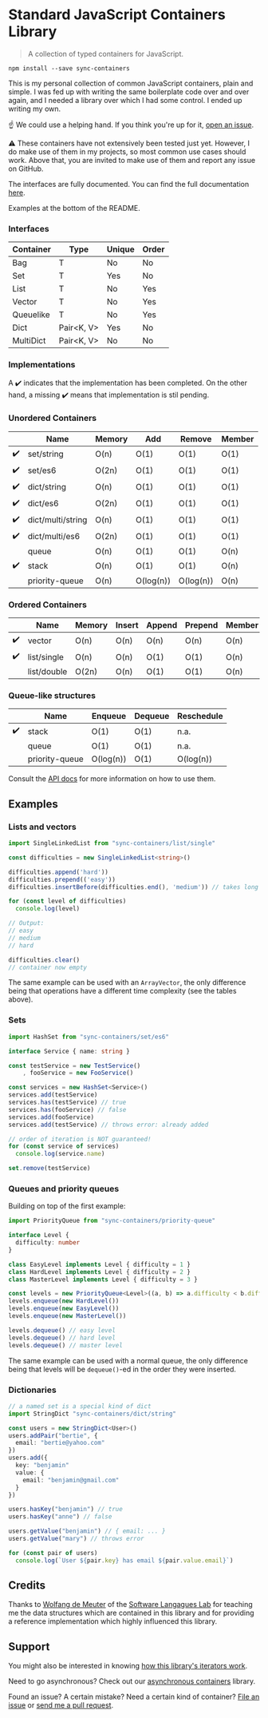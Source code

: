 Standard JavaScript Containers Library
======================================

> A collection of typed containers for JavaScript.

```
npm install --save sync-containers
```

This is my personal collection of common JavaScript containers, plain and simple.
I was fed up with writing the same boilerplate code over and over again, and I
needed a library over which I had some control. I ended up writing my own.

:point_up: We could use a helping hand. If you think you're up for it,
[open an issue](https://github.com/samvv/typescript-containers/issues/new).

:warning: These containers have not extensively been tested just yet. However,
I do make use of them in my projects, so most common use cases should work.
Above that, you are invited to make use of them and report any issue on GitHub.

The interfaces are fully documented. You can find the full documentation
[here](https://samvv.github.io/typescript-containers).

Examples at the bottom of the README.

### Interfaces

| Container        | Type                  | Unique | Order     |
|------------------|-----------------------|--------|-----------|
| Bag              | T                     | No     | No        |
| Set              | T                     | Yes    | No        |
| List             | T                     | No     | Yes       |
| Vector           | T                     | No     | Yes       |
| Queuelike        | T                     | No     | Yes       |
| Dict             | Pair&lt;K, V&gt;      | Yes    | No        |
| MultiDict        | Pair&lt;K, V&gt;      | No     | No        |

### Implementations

A :heavy_check_mark: indicates that the implementation has been completed. On the other hand, a
missing :heavy_check_mark: means that implementation is stil pending.

### Unordered Containers

|                    | Name              | Memory    | Add       | Remove    | Member  |
|--------------------|-------------------|-----------|-----------|-----------|---------|
| :heavy_check_mark: | set/string        | O(n)      | O(1)      | O(1)      | O(1)    |
| :heavy_check_mark: | set/es6           | O(2n)     | O(1)      | O(1)      | O(1)    |
| :heavy_check_mark: | dict/string       | O(n)      | O(1)      | O(1)      | O(1)    |
| :heavy_check_mark: | dict/es6          | O(2n)     | O(1)      | O(1)      | O(1)    |
| :heavy_check_mark: | dict/multi/string | O(n)      | O(1)      | O(1)      | O(1)    |
| :heavy_check_mark: | dict/multi/es6    | O(2n)     | O(1)      | O(1)      | O(1)    |
|                    | queue             | O(n)      | O(1)      | O(1)      | O(n)    |
| :heavy_check_mark: | stack             | O(n)      | O(1)      | O(1)      | O(n)    |
|                    | priority-queue    | O(n)      | O(log(n)) | O(log(n)) | O(n)    |

### Ordered Containers

|                    | Name               | Memory  | Insert  | Append  | Prepend | Member | At   | Next | Prev |
|--------------------|--------------------|---------|---------|---------|---------|--------|------|------|------|
| :heavy_check_mark: | vector       | O(n)    | O(n)    | O(n)    | O(n)    | O(n)   | O(1) | O(1) | O(1) |
| :heavy_check_mark: | list/single        | O(n)    | O(n)    | O(1)    | O(1)    | O(n)   | O(n) | O(1) | O(n) |
|                    | list/double        | O(2n)   | O(n)    | O(1)    | O(1)    | O(n)   | O(n) | O(1) | O(1) |

### Queue-like structures

|                    | Name           | Enqueue   | Dequeue    | Reschedule   |
|--------------------|----------------|-----------|------------|--------------|
| :heavy_check_mark: | stack          | O(1)      | O(1)       | n.a.         |
|                    | queue          | O(1)      | O(1)       | n.a.         |
|                    | priority-queue | O(log(n)) | O(1)       | O(log(n))    |

Consult the [API docs](http://samvv.github.io/project/sync-containers) for more information on how to use them.

## Examples

### Lists and vectors

```ts
import SingleLinkedList from "sync-containers/list/single"

const difficulties = new SingleLinkedList<string>()

difficulties.append('hard'))
difficulties.prepend(('easy'))
difficulties.insertBefore(difficulties.end(), 'medium')) // takes long for SL-lists

for (const level of difficulties)
  console.log(level)

// Output:
// easy
// medium
// hard

difficulties.clear()
// container now empty
```

The same example can be used with an `ArrayVector`, the only difference being
that operations have a different time complexity (see the tables above).

### Sets

```ts
import HashSet from "sync-containers/set/es6"

interface Service { name: string }

const testService = new TestService()
    , fooService = new FooService()

const services = new HashSet<Service>()
services.add(testService)
services.has(testService) // true
services.has(fooService) // false
services.add(fooService)
services.add(testService) // throws error: already added

// order of iteration is NOT guaranteed!
for (const service of services)
  console.log(service.name)

set.remove(testService)
```

### Queues and priority queues

Building on top of the first example:

```ts
import PriorityQueue from "sync-containers/priority-queue" 

interface Level {
  difficulty: number
}

class EasyLevel implements Level { difficulty = 1 }
class HardLevel implements Level { difficulty = 2 }
class MasterLevel implements Level { difficulty = 3 }

const levels = new PriorityQueue<Level>((a, b) => a.difficulty < b.difficulty)
levels.enqueue(new HardLevel())
levels.enqueue(new EasyLevel())
levels.enqueue(new MasterLevel())

levels.dequeue() // easy level
levels.dequeue() // hard level
levels.dequeue() // master level
```

The same example can be used with a normal queue, the only difference being
that levels will be `dequeue()`-ed in the order they were inserted.

### Dictionaries 

```ts
// a named set is a special kind of dict
import StringDict "sync-containers/dict/string"

const users = new StringDict<User>()
users.addPair("bertie", {
  email: "bertie@yahoo.com"
})
users.add({
  key: "benjamin"
  value: {
    email: "benjamin@gmail.com"
  }
})

users.hasKey("benjamin") // true
users.hasKey("anne") // false

users.getValue("benjamin") // { email: ... }
users.getValue("mary") // throws error

for (const pair of users)
  console.log(`User ${pair.key} has email ${pair.value.email}`)

```

## Credits 

Thanks to [Wolfang de Meuter](https://soft.vub.ac.be/soft/user/128) of the
[Software Langagues Lab](https://soft.vub.ac.be/soft/) for teaching me the data
structures which are contained in this library and for providing a reference
implementation which highly influenced this library.

## Support

You might also be interested in knowing [how this library's iterators work](http://github.com/samvv/typescript-containers/wiki/Iterators).

Need to go asynchronous? Check out our [asynchronous containers](https://github.com/samvv/typescript-async-containers) library.

Found an issue? A certain mistake? Need a certain kind of container? [File an
issue](https://github.com/samvv/typescript-containers/issues) or [send me a
pull request](https://github.com/samvv/typescript-containers/pulls).


